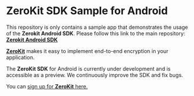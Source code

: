 # ZeroKit SDK Sample for Android
This repository is only contains a sample app that demonstrates the usage of the **Zerokit Android SDK**.
Please follow this link to the main repository: **[Zerokit Android SDK](https://github.com/tresorit/ZeroKit-Android-SDK)**

**[ZeroKit](https://tresorit.com/zerokit/)** makes it easy to implement end-to-end encryption in your application.

The **ZeroKit SDK** for Android is currently under development and is accessible as a preview. We continuously improve the SDK and fix bugs.

You can [sign up for **ZeroKit** here.](https://tresorit.com/zerokit/)